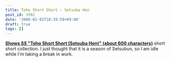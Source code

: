 ```yaml
---
title: Toho Short Short ~ Setsuba Hen
post_id: 3392
date: '2006-02-03T10:39:59+09:00'
draft: true
tags: []
---
```


**[Shows SS "Toho Short Short (Setsuba Hen)" (about 600 characters)](https://danmaq.com/tag/touhou-end-of-winter)** short short collection. I just thought that it is a season of Setsubun, so I am idle while I'm taking a break in work.

